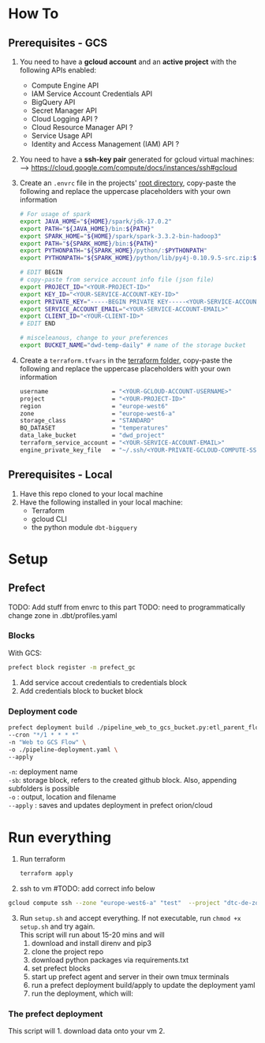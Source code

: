 # How To

## Prerequisites - GCS

1. You need to have a **gcloud account** and an **active project** with the following APIs enabled:
    - Compute Engine API
    - IAM Service Account Credentials API 
    - BigQuery API
    - Secret Manager API
    - Cloud Logging API ?
    - Cloud Resource Manager API ?
    - Service Usage API 
    - Identity and Access Management (IAM) API ?

2. You need to have a **ssh-key pair** generated for gcloud virtual machines:<br>-->  https://cloud.google.com/compute/docs/instances/ssh#gcloud

3. Create an `.envrc` file in the projects' [root directory](./), copy-paste the following and replace the uppercase placeholders with your own information
    ```bash
    # For usage of spark
    export JAVA_HOME="${HOME}/spark/jdk-17.0.2"
    export PATH="${JAVA_HOME}/bin:${PATH}"
    export SPARK_HOME="${HOME}/spark/spark-3.3.2-bin-hadoop3"
    export PATH="${SPARK_HOME}/bin:${PATH}"
    export PYTHONPATH="${SPARK_HOME}/python/:$PYTHONPATH"
    export PYTHONPATH="${SPARK_HOME}/python/lib/py4j-0.10.9.5-src.zip:$PYTHONPATH"

    # EDIT BEGIN 
    # copy-paste from service account info file (json file)
    export PROJECT_ID="<YOUR-PROJECT-ID>"
    export KEY_ID="<YOUR-SERVICE-ACCOUNT-KEY-ID>"
    export PRIVATE_KEY="-----BEGIN PRIVATE KEY-----<YOUR-SERVICE-ACCOUNT-PRIVATE-KEY>-----END PRIVATE KEY-----\n"
    export SERVICE_ACCOUNT_EMAIL="<YOUR-SERVICE-ACCOUNT-EMAIL>"
    export CLIENT_ID="<YOUR-CLIENT-ID>"
    # EDIT END

    # misceleanous, change to your preferences
    export BUCKET_NAME="dwd-temp-daily" # name of the storage bucket
    ```
4. Create a `terraform.tfvars` in the [terraform folder](./terraform/), copy-paste the following and replace the uppercase placeholders with your own information
    ```bash
    username                  = "<YOUR-GCLOUD-ACCOUNT-USERNAME>"
    project                   = "<YOUR-PROJECT-ID>"
    region                    = "europe-west6"
    zone                      = "europe-west6-a"
    storage_class             = "STANDARD"
    BQ_DATASET                = "temperatures"
    data_lake_bucket          = "dwd_project"
    terraform_service_account = "<YOUR-SERVICE-ACCOUNT-EMAIL>"
    engine_private_key_file   = "~/.ssh/<YOUR-PRIVATE-GCLOUD-COMPUTE-SSH-KEY>"
    ```
## Prerequisites - Local
 1. Have this repo cloned to your local machine
 2. Have the following installed in your local machine:
    - Terraform
    - gcloud CLI
    - the python module `dbt-bigquery`

# Setup

## Prefect

TODO: Add stuff from envrc to this part
TODO: need to programmatically change zone in .dbt/profiles.yaml

### Blocks
With GCS:
```bash
prefect block register -m prefect_gc
```
1. Add service accout credentials to credentials block
2. Add credentials block to bucket block

### Deployment code

```bash
prefect deployment build ./pipeline_web_to_gcs_bucket.py:etl_parent_flow \
--cron "*/1 * * * *"
-n "Web to GCS Flow" \
-o ./pipeline-deployment.yaml \
--apply
```

`-n`: deployment name \
`-sb`: storage block, refers to the created github block. Also, appending subfolders is possible \
`-o` : output, location and filename \
`--apply` : saves and updates deployment in prefect orion/cloud

# Run everything

1. Run terraform
    ```bash
    terraform apply
    ```
2. ssh to vm
#TODO: add correct info below
```bash
gcloud compute ssh --zone "europe-west6-a" "test"  --project "dtc-de-zoomcamp-376519"
```
3. Run `setup.sh` and accept everything. If not executable, run `chmod +x setup.sh` and try again.<br>This script will run about 15-20 mins and will
    1. download and install direnv and pip3
    2. clone the project repo
    3. download python packages via requirements.txt
    4. set prefect blocks
    5. start up prefect agent and server in their own tmux terminals
    6. run a prefect deployment build/apply to update the deployment yaml
    7. run the deployment, which will:  

### The prefect deployment
This script will
    1. download data onto your vm
    2. 